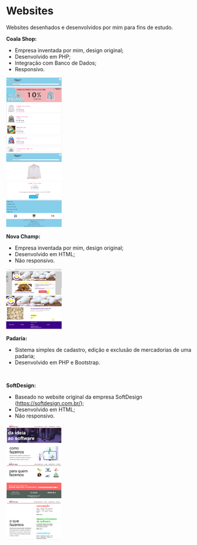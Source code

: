 <h1> Websites </h1>

Websites desenhados e desenvolvidos por mim para fins de estudo.

<b>Coala Shop: </b>
- Empresa inventada por mim, design original;
- Desenvolvido em PHP;
- Integração com Banco de Dados;
- Responsivo.

<div class="box">
<img src="https://github.com/Marinakrae/imagens_sites/blob/29b16bfe4bbb09f88895e0e190eb4af41d083085/CS_1.PNG" alt="Coala Shop 1" width="300"/>
<img src="https://github.com/Marinakrae/imagens_sites/blob/f915399e264131cf98e52abf6ad364f5fcd115b9/imagem_2022-03-08_212007.png" alt="Coala Shop 2" width="302"/>
</div>

<br>
  
<b>Nova Champ: </b>
- Empresa inventada por mim, design original;
- Desenvolvido em HTML;
- Não responsivo.

<div class="box">
<img src="https://github.com/Marinakrae/imagens_sites/blob/86a756dc111dcb0414e811557d3b1c169180bc28/imagem_2022-03-08_215932.png" alt="Nova Champ 1" width="300"/>
<img src="https://github.com/Marinakrae/imagens_sites/blob/1a0960b23953412d9f188bd54c68dc79e010644e/imagem_2022-03-08_220252.png" alt="Nova Champ 2" width="300"/>
</div>

<br>

<b> Padaria: </b>
- Sistema simples de cadastro, edição e exclusão de mercadorias de uma padaria;
- Desenvolvido em PHP e Bootstrap.

<br>

<b> SoftDesign: </b>
- Baseado no website original da empresa SoftDesign (https://softdesign.com.br/);
- Desenvolvido em HTML;
- Não responsivo.

<div class="box">
<img src="https://github.com/Marinakrae/imagens_sites/blob/2b4df08e59cb578922b6585667e0b4f4e3d2e835/imagem_2022-03-08_221057.png" alt="Softdesign 1" width="300"/>
<img src="https://github.com/Marinakrae/imagens_sites/blob/2b4df08e59cb578922b6585667e0b4f4e3d2e835/imagem_2022-03-08_221157.png" alt="Softdesign 2" width="300"/>
<img src="https://github.com/Marinakrae/imagens_sites/blob/2b4df08e59cb578922b6585667e0b4f4e3d2e835/imagem_2022-03-08_221235.png" alt="Softdesign 3" width="300"/>
</div>


<style>
div.box {
	width: 150px;
	display: inline-block;
}
</style>



